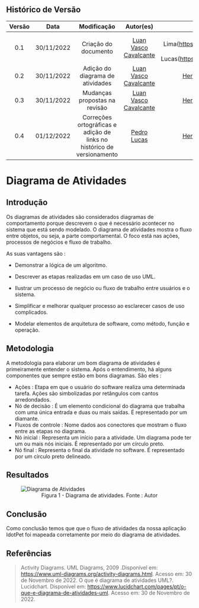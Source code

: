## Histórico de Versão
| Versão | Data | Modificação | Autor(es) | Revisores |
|:-:|:-:|:-:|:-:|:-:|
| 0.1 | 30/11/2022 | Criação do documento | [Luan Vasco Cavalcante](https://github.com/Luan-Cavalcante) | Herick Lima(https://github.com/hericklima22) e Pedro Lucas(https://github.com/PedroLucasCM) |
| 0.2 | 30/11/2022 | Adição do diagrama de atividades | [Luan Vasco Cavalcante](https://github.com/Luan-Cavalcante) | [Herick Lima](https://github.com/hericklima22) e [Pedro Lucas](https://github.com/PedroLucasCM) |
| 0.3 | 30/11/2022 | Mudanças propostas na revisão | [Luan Vasco Cavalcante](https://github.com/Luan-Cavalcante) | [Herick Lima](https://github.com/hericklima22) e [Pedro Lucas](https://github.com/PedroLucasCM) |
| 0.4 | 01/12/2022 | Correções ortográficas e adição de links no histórico de versionamento | [Pedro Lucas](https://github.com/PedroLucasCM) | [Herick Lima](https://github.com/hericklima22) e [Pedro Lucas](https://github.com/PedroLucasCM) |

# Diagrama de Atividades

## Introdução
Os diagramas de atividades são considerados diagramas de comportamento porque descrevem o que é necessário acontecer no sistema que está sendo modelado. O diagrama de atividades mostra o fluxo entre objetos, ou seja, a parte comportamental. O foco está nas ações, processos de negócios e fluxo de trabalho. 

As suas vantagens são :

 - Demonstrar a lógica de um algoritmo.

 - Descrever as etapas realizadas em um caso de uso UML.

 - Ilustrar um processo de negócio ou fluxo de trabalho entre usuários e o sistema.

 - Simplificar e melhorar qualquer processo ao esclarecer casos de uso complicados.

 - Modelar elementos de arquitetura de software, como método, função e operação.


## Metodologia 

A metodologia para elaborar um bom diagrama de atividades é primeiramente entender o sistema. Após o entendimento, há alguns componentes que sempre estão em bons diagramas. São eles :

- Ações : Etapa em que o usuário do software realiza uma determinada tarefa. Ações são simbolizadas por retângulos com cantos arredondados.
- Nó de decisão : É um elemento condicional do diagrama que trabalha com uma única entrada e duas ou mais saídas. É representado por um diamante.
- Fluxos de controle : Nome dados aos conectores que mostram o fluxo entre as etapas no diagrama.
- Nó inicial : Representa um início para a atividade. Um diagrama pode ter um ou mais nós iniciais. É representado por um círculo preto.
- Nó final : Representa o final da atividade no software. É representado por um círculo preto delineado.

## Resultados

<figure>
  <img src="https://user-images.githubusercontent.com/67024690/204846313-a69788a6-009e-4914-9c89-172d1ade7449.png" alt="Diagrama de Atividades"/>
  <figcaption align="center" >Figura 1 - Diagrama de atividades. Fonte : Autor</figcaption>
</figure>

## Conclusão
Como conclusão temos que que o fluxo de atividades da nossa aplicação IdotPet foi mapeada corretamente por meio do diagrama de atividades.

## Referências
> Activity Diagrams. UML Diagrams, 2009 .Disponível em: https://www.uml-diagrams.org/activity-diagrams.html. Acesso em: 30 de Novembro de 2022.
> O que é diagrama de atividades UML?. Lucidchart. Disponível em: https://www.lucidchart.com/pages/pt/o-que-e-diagrama-de-atividades-uml. Acesso em: 30 de Novembro de 2022.
